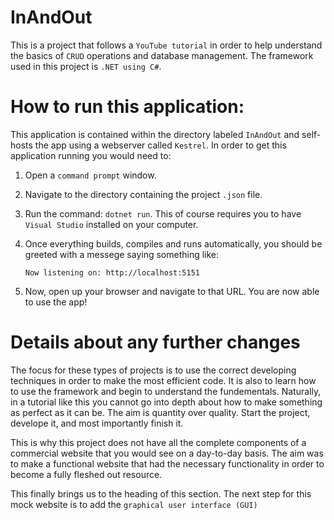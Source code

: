 # InAndOut

This is a project that follows a `YouTube tutorial` in order to help understand the basics of `CRUD` operations and database management. The framework used in this project is `.NET using C#`.

# How to run this application:

This application is contained within the directory labeled `InAndOut` and self-hosts the app using a webserver called `Kestrel`. In order to get this application running you would need to:
1. Open a `command prompt` window.
2. Navigate to the directory containing the project `.json` file.
3. Run the command: `dotnet run`. This of course requires you to have `Visual Studio` installed on your computer.
4. Once everything builds, compiles and runs automatically, you should be greeted with a messege saying something like:
    
    `Now listening on: http://localhost:5151`

5. Now, open up your browser and navigate to that URL. You are now able to use the app!

# Details about any further changes
The focus for these types of projects is to use the correct developing techniques in order to make the most efficient code. It is also to learn how to use the framework and begin to understand the fundementals. Naturally, in a tutorial like this you cannot go into depth about how to make something as perfect as it can be. The aim is quantity over quality. Start the project, develope it, and most importantly finish it.

This is why this project does not have all the complete components of a commercial website that you would see on a day-to-day basis. The aim was to make a functional website that had the necessary functionality in order to become a fully fleshed out resource.

This finally brings us to the heading of this section. The next step for this mock website is to add the `graphical user interface (GUI)`
